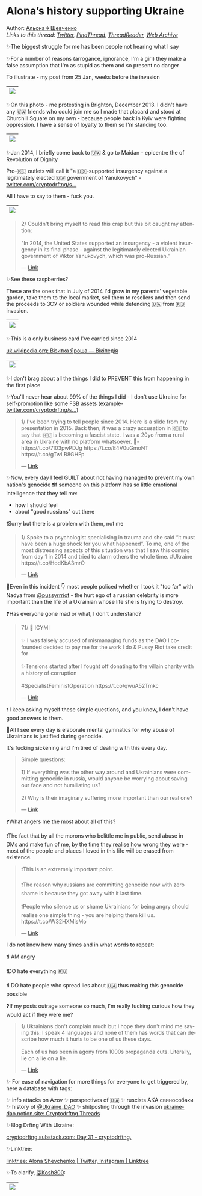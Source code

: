# Alona’s history supporting Ukraine

Author: [Альона ꑭ Шевченко](https://twitter.com/cryptodrftng)  
*Links to this thread: [Twitter](https://twitter.com/cryptodrftng/status/1548006799042703365), [PingThread](https://pingthread.com/thread/1548006799042703365), [ThreadReader](https://threadreaderapp.com/thread/1548006799042703365.html), [Web Archive](https://web.archive.org/web/*/https://twitter.com/cryptodrftng/status/1548006799042703365)*

✨The biggest struggle for me has been people not hearing what I say

✨For a number of reasons (arrogance, ignorance, I'm a girl) they make a false assumption that I'm as stupid as them and so present no danger

To illustrate - my post from 25 Jan, weeks before the invasion

| [![](/media/1548030808627089408/3_1548006794085052419.jpg)](/media/1548030808627089408/3_1548006794085052419.jpg) |
| :-: |

✨On this photo - me protesting in Brighton, December 2013. I didn't have any 🇺🇦 friends who could join me so I made that placard and stood at Churchill Square on my own - because people back in Kyiv were fighting oppression. I have a sense of loyalty to them so I'm standing too.

| [![](/media/1548030808627089408/3_1548007778475655169.jpg)](/media/1548030808627089408/3_1548007778475655169.jpg) |
| :-: |

✨Jan 2014, I briefly come back to 🇺🇦 & go to Maidan - epicentre the of Revolution of Dignity
 
Pro-🇷🇺 outlets will call it "a 🇺🇸-supported insurgency against a legitimately elected 🇺🇦 government of  Yanukovych" - [twitter.com/cryptodrftng/s…](https://twitter.com/cryptodrftng/status/1533640284013223937?s=21&t=BUVACybGLN29FXSMt8elCA)

All I have to say to them - fuck you.

| [![](/media/1548030808627089408/3_1548010218839109632.jpg)](/media/1548030808627089408/3_1548010218839109632.jpg) |
| :-: |

<blockquote class="twitter-tweet">
    <p lang="en" dir="ltr">
    2/ Couldn&#39;t bring myself to read this crap but this bit caught my attention:<br />
    <br />
    &#34;In 2014, the United States supported an insurgency - a violent insurgency in its final phase - against the legitimately elected Ukrainian government of Viktor Yanukovych, which was pro-Russian.&#34;<br />
    </p>
    &mdash; <a href="https://twitter.com/cryptodrftng/status/1533640284013223937">Link</a>
</blockquote>

✨See these raspberries?

These are the ones that in July of 2014 I'd grow in my parents' vegetable garden, take them to the local market, sell them to resellers and then send the proceeds to ЗСУ or soldiers wounded while defending 🇺🇦 from 🇷🇺 invasion.

| [![](/media/1548030808627089408/3_1548011374839676931.jpg)](/media/1548030808627089408/3_1548011374839676931.jpg) |
| :-: |

✨This is a only business card I've carried since 2014

[uk.wikipedia.org: Візитка Яроша — Вікіпедія](https://uk.wikipedia.org/wiki/%D0%92%D1%96%D0%B7%D0%B8%D1%82%D0%BA%D0%B0_%D0%AF%D1%80%D0%BE%D1%88%D0%B0?wprov=sfti1)

| [![](/media/1548030808627089408/3_1548012824986656770.jpg)](/media/1548030808627089408/3_1548012824986656770.jpg) |
| :-: |

✨I don't brag about all the things I did to PREVENT this from happening in the first place 

✨You'll never hear about 99% of the things I did - I don't use Ukraine for self-promotion like some FSB assets (example-
[twitter.com/cryptodrftng/s…](https://twitter.com/cryptodrftng/status/1540793268882944002?s=21&t=BUVACybGLN29FXSMt8elCA))

<blockquote class="twitter-tweet">
    <p lang="en" dir="ltr">
    1/ I&#39;ve been trying to tell people since 2014. Here is a slide from my presentation in 2015. Back then, it was a crazy accusation in 🇬🇧 to say that 🇷🇺 is becoming a fascist state. I was a 20yo from a rural area in Ukraine with no platform whatsoever. 🧵- https://t.co/7I03pwPDJg https://t.co/E4V0uGmoNT https://t.co/gTwLB8GHFp<br />
    </p>
    &mdash; <a href="https://twitter.com/cryptodrftng/status/1535427049954869249">Link</a>
</blockquote>

✨Now, every day I feel GUILT about not having managed to prevent my own nation's genocide
❗️If someone on this platform has so little emotional intelligence that they tell me:
- how I should feel
- about "good russians" out there

❗️Sorry but there is a problem with them, not me

<blockquote class="twitter-tweet">
    <p lang="en" dir="ltr">
    1/ Spoke to a psychologist specialising in trauma and she said “it must have been a huge shock for you what happened”. To me, one of the most distressing aspects of this situation was that I saw this coming from day 1 in 2014 and tried to alarm others the whole time. #Ukraine https://t.co/HodKbA3mrO<br />
    </p>
    &mdash; <a href="https://twitter.com/cryptodrftng/status/1499207255484416002">Link</a>
</blockquote>

🚨Even in this incident 👇 most people policed whether I took it "too far" with Nadya from [@pussyrrriot](https://twitter.com/pussyrrriot) - the hurt ego of a russian celebrity is more important than the life of a Ukrainian whose life she is trying to destroy.

❓Has everyone gone mad or what, I don't understand?

<blockquote class="twitter-tweet">
    <p lang="en" dir="ltr">
    71/ 🎀 ICYMI <br />
    <br />
    ✨ I was falsely accused of mismanaging funds as the DAO I co-founded decided to pay me for the work I do &amp; Pussy Riot take credit for<br />
    <br />
    ✨Tensions started after I fought off donating to the villain charity with a history of corruption<br />
    <br />
    #SpecialistFeministOperation https://t.co/qwuA52Tmkc<br />
    </p>
    &mdash; <a href="https://twitter.com/cryptodrftng/status/1547239222565806081">Link</a>
</blockquote>

❗️ I keep asking myself these simple questions, and you know, I don't have good answers to them.

🚨All I see every day is elaborate mental gymnatics for why abuse of Ukrainians is justified during genocide. 

It's fucking sickening and I'm tired of dealing with this every day.

<blockquote class="twitter-tweet">
    <p lang="en" dir="ltr">
    Simple questions:<br />
    <br />
    1) If everything was the other way around and Ukrainians were committing genocide in russia, would anyone be worrying about saving our face and not humiliating us? <br />
    <br />
    2) Why is their imaginary suffering more important than our real one?<br />
    </p>
    &mdash; <a href="https://twitter.com/cryptodrftng/status/1541583751532118016">Link</a>
</blockquote>

❓What angers me the most about all of this?

❗️The fact that by all the morons who belittle me in public, send abuse in DMs and make fun of me, by the time they realise how wrong they were - most of the people and places I loved in this life will be erased from existence.

<blockquote class="twitter-tweet">
    <p lang="en" dir="ltr">
    ❗This is an extremely important point.<br />
    <br />
    ❗The reason why russians are committing genocide now with zero shame is because they got away with it last time.<br />
    <br />
    ❗People who silence us or shame Ukrainians for being angry should realise one simple thing - you are helping them kill us. https://t.co/W32HXMisMo<br />
    </p>
    &mdash; <a href="https://twitter.com/cryptodrftng/status/1546220359464124422">Link</a>
</blockquote>

I do not know how many times and in what words to repeat:

❗️I AM angry

❗️DO hate everything 🇷🇺

❗️I DO hate people who spread lies about 🇺🇦 thus making this genocide possible 

❓If my posts outrage someone so much, I'm really fucking curious how they would act if they were me?

<blockquote class="twitter-tweet">
    <p lang="en" dir="ltr">
    1/ Ukrainians don&#39;t complain much but I hope they don&#39;t mind me saying this: I speak 4 languages and none of them has words that can describe how much it hurts to be one of us these days. <br />
    <br />
    Each of us has been in agony from 1000s propaganda cuts. Literally, lie on a lie on a lie.<br />
    </p>
    &mdash; <a href="https://twitter.com/cryptodrftng/status/1528100230327160833">Link</a>
</blockquote>

✨ For ease of navigation for more things for everyone to get triggered by, here a database with tags:

 ✨ info attacks on Azov 
 ✨ perspectives of 🇺🇦 
 ✨ ruscists AKA свинособаки
 ✨ history of [@Ukraine_DAO](https://twitter.com/Ukraine_DAO)
 ✨ shitposting through the invasion [ukraine-dao.notion.site: Cryptodrftng Threads](https://ukraine-dao.notion.site/Cryptodrftng-Threads-2ff0858a3dc64c7a8a793b4fa659ef20)

✨Blog Drftng With Ukraine: 

[cryptodrftng.substack.com: Day 31 - cryptodrftng.](https://cryptodrftng.substack.com/p/day-31)

✨Linktree: 

[linktr.ee: Alona Shevchenko | Twitter, Instagram | Linktree](https://linktr.ee/alona_ukrainedao)

✨To clarify, [@Kosh800](https://twitter.com/Kosh800):

| [![](/media/1548030808627089408/3_1548030803048685569.jpg)](/media/1548030808627089408/3_1548030803048685569.jpg) |
| :-: |
